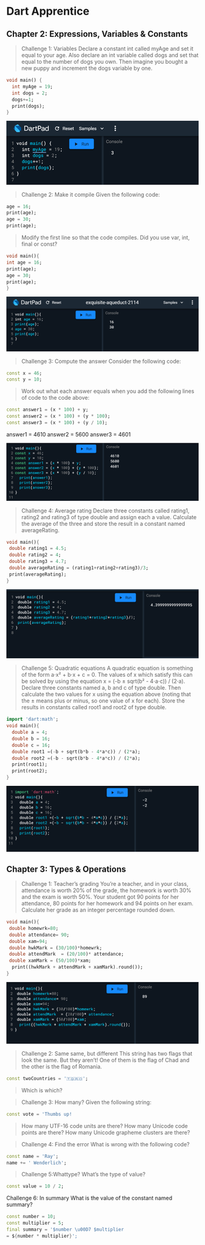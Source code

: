 # Dart Apprentice

## Chapter 2: Expressions, Variables & Constants

> Challenge 1: Variables
Declare a constant int called myAge and set it
equal to your age. Also declare an int variable
called dogs and set that equal to the number of
dogs you own. Then imagine you bought a new
puppy and increment the dogs variable by one.

````dart 
void main() {
  int myAge = 19;
  int dogs = 2;
  dogs+=1;
  print(dogs);
}
````
![Challenge 1](/image_2021-10-07_151559.png)

> Challenge 2: Make it compile
Given the following code:
````dart
age = 16;
print(age);
age = 30;
print(age);
````
> Modify the first line so that the code compiles.
Did you use var, int, final or const?

````dart
void main(){
int age = 16;
print(age);  
age = 30;
print(age);
}
````
![Challenge 2](/image_2021-10-07_152554.png)

> Challenge 3: Compute the answer
Consider the following code:
````dart
const x = 46;
const y = 10;
````
> Work out what each answer equals when you add
the following lines of code to the code above:
````dart
const answer1 = (x * 100) + y;
const answer2 = (x * 100) + (y * 100);
const answer3 = (x * 100) + (y / 10);
````
answer1 = 4610
answer2 = 5600
answer3 = 4601

![Challenge 3](/image_2021-10-07_153154.png)

> Challenge 4: Average rating
Declare three constants called rating1, rating2
and rating3 of type double and assign each a
value. Calculate the average of the three and
store the result in a constant named
averageRating.

````dart
void main(){
 double rating1 = 4.5;
 double rating2 = 4;
 double rating3 = 4.7;
 double averageRating = (rating1+rating2+rating3)/3;
 print(averageRating);
}
````
![Challenge 4 ](/image_2021-10-07_153728.png)

>Challenge 5: Quadratic equations
A quadratic equation is something of the form
a⋅x² + b⋅x + c = 0.
The values of x which satisfy this can be solved
by using the equation
x = (-b ± sqrt(b² - 4⋅a⋅c)) / (2⋅a).
Declare three constants named a, b and c of type
double. Then calculate the two values for x using
the equation above (noting that the ± means plus
or minus, so one value of x for each). Store the
results in constants called root1 and root2 of
type double. 

````dart
import 'dart:math';
void main(){
  double a = 4;
  double b = 16;
  double c = 16;
  double root1 =(-b + sqrt(b*b - 4*a*c)) / (2*a);
  double root2 =(-b - sqrt(b*b - 4*a*c)) / (2*a);
  print(root1);
  print(root2);
}
````
![Challenge 5](/image_2021-10-07_154253.png)

## Chapter 3: Types & Operations

> Challenge 1: Teacher’s grading
You’re a teacher, and in your class, attendance is
worth 20% of the grade, the homework is worth
30% and the exam is worth 50%. Your student
got 90 points for her attendance, 80 points for
her homework and 94 points on her exam.
Calculate her grade as an integer percentage
rounded down.

````dart
void main(){
 double homewrk=80;
 double attendance= 90;
 double xam=94;
 double hwkMark = (30/100)*homewrk;
 double attendMark  = (20/100)* attendance;
 double xamMark = (50/100)*xam;
  print((hwkMark + attendMark + xamMark).round());
}
````
![Challenge 1](/image_2021-10-07_155948.png)

>Challenge 2: Same same, but different
This string has two flags that look the same. But
they aren’t! One of them is the flag of Chad and
the other is the flag of Romania.
````dart
const twoCountries = '🇹🇩🇷🇴';
````
> Which is which?


>Challenge 3: How many?
Given the following string:
````dart
const vote = 'Thumbs up! 
````
>How many UTF-16 code units are there?
How many Unicode code points are there?
How many Unicode grapheme clusters are
there?


>Challenge 4: Find the error
What is wrong with the following code?
````dart
const name = 'Ray';
name += ' Wenderlich';
````

> Challenge 5:Whattype?
What’s the type of value?
````dart
const value = 10 / 2;
````

Challenge 6: In summary
What is the value of the constant named summary?
````dart
const number = 10;
const multiplier = 5;
final summary = '$number \u00D7 $multiplier
= ${number * multiplier}';
````

